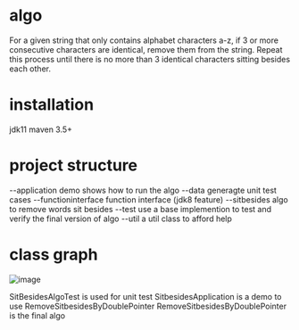 # algo
  For a given string that only contains alphabet characters a-z, if 3 or more consecutive 
characters are identical, remove them from the string. Repeat this process until 
there is no more than 3 identical characters sitting besides each other.
# installation
jdk11 
maven 3.5+

# project structure
--application
  demo shows how to run the algo
--data
  generagte unit test cases
--functioninterface
  function interface (jdk8 feature)
--sitbesides
  algo to remove words sit besides
--test
  use a base implemention to  test and verify the final version of algo
--util
  a util class to afford help
# class graph
![image](https://github.com/jinqiao627306162/algo/assets/35721902/3edcab4e-7df2-4457-b796-45aff70ac116)

SitBesidesAlgoTest is used for unit test
SitbesidesApplication is a demo to use RemoveSitbesidesByDoublePointer
RemoveSitbesidesByDoublePointer is the final algo 





